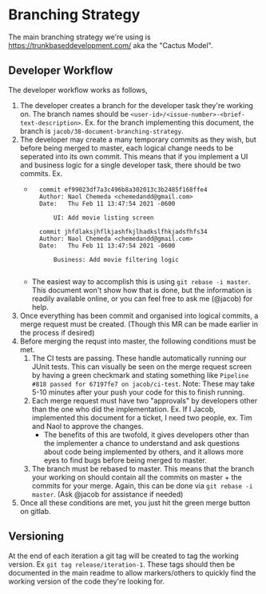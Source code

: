 # Branching Strategy

The main branching strategy we're using is https://trunkbaseddevelopment.com/ aka the "Cactus Model".

## Developer Workflow

The developer workflow works as follows,
1. The developer creates a branch for the developer task they're working on. The branch names should be `<user-id>/<issue-number>-<brief-text-description>`. Ex. for the branch implementing this document, the branch is `jacob/38-document-branching-strategy`. 
2. The developer may create a many temporary commits as they wish, but before being merged to master, each logical change needs to be seperated into its own commit. This means that if you implement a UI and business logic for a single developer task, there should be two commits. Ex. 
    - ```
        commit ef99023df7a3c496b8a302013c3b2485f168ffe4
        Author: Naol Chemeda <chemedandd@gmail.com>
        Date:   Thu Feb 11 13:47:54 2021 -0600

            UI: Add movie listing screen
            
        commit jhfdlaksjhflkjashfkjlhadkslfhkjadsfhfs34 
        Author: Naol Chemeda <chemedandd@gmail.com>
        Date:   Thu Feb 11 13:47:54 2021 -0600

            Business: Add movie filtering logic
            
        ```
    - The easiest way to accomplish this is using `git rebase -i master`. This document won't show how that is done, but the information is readily available online, or you can feel free to ask me (@jacob) for help.
3. Once everything has been commit and organised into logical commits, a merge request must be created. (Though this MR can be made earlier in the process if desired)
4. Before merging the requst into master, the following conditions must be met.
    1. The CI tests are passing. These handle automatically running our JUnit tests. This can visually be seen on the merge request screen by having a green checkmark and stating something like `Pipeline #818 passed for 67197fe7 on jacob/ci-test`. Note: These may take 5-10 minutes after your push your code for this to finish running.
    2. Each merge request must have two "approvals" by developers other than the one who did the implementation. Ex. If I Jacob, implemented this document for a ticket, I need two people, ex. Tim and Naol to approve the changes.
        - The benefits of this are twofold, it gives developers other than the implementer a chance to understand and ask questions about code being implemented by others, and it allows more eyes to find bugs before being merged to master.
    3. The branch must be rebased to master. This means that the branch your working on should contain all the commits on master + the commits for your merge. Again, this can be done via `git rebase -i master`. (Ask @jacob for assistance if needed)
5. Once all these conditions are met, you just hit the green merge button on gitlab.

## Versioning

At the end of each iteration a git tag will be created to tag the working version. Ex `git tag release/iteration-1`. These tags should then be documented in the main readme to allow markers/others to quickly find the working version of the code they're looking for.

